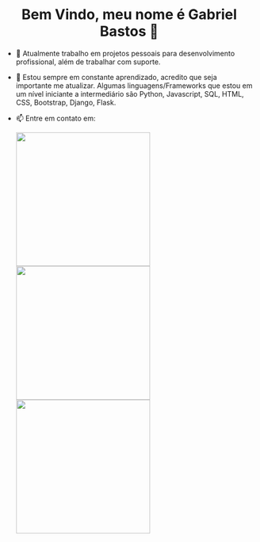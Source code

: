 ### <h1 align="center"> Bem Vindo, meu nome é Gabriel Bastos 👋</h1>



- 🔭 Atualmente trabalho em projetos pessoais para desenvolvimento profissional, além de trabalhar com suporte.<br>
- 🌱 Estou sempre em constante aprendizado, acredito que seja importante me atualizar. Algumas linguagens/Frameworks que estou em um nível iniciante a intermediário são Python, Javascript, SQL, HTML, CSS, Bootstrap, Django, Flask.<br>

- 📫 Entre em contato em:<br>

  <a href="https://www.linkedin.com/in/bastosgabriel312" > <img src="https://github.com/bastosgabriel312/images/blob/master/linkedin.png?raw=true" heigth=125 width=270></a>  <a href="mailto:bastosgabriel312@gmail.com" > <img src="https://github.com/bastosgabriel312/images/blob/master/Gmail.png?raw=true" heigth=125 width=270 ></a> <a href="https://wa.me/55011991677867" ><img src="https://github.com/bastosgabriel312/images/blob/master/whatsapp.jpg?raw=true" heigth=125 width=270 ></a>

<!--
        <a href="https://www.linkedin.com/in/bastosgabriel312"> LinkedIn</a> <br> 
        <a href="mailto:bastosgabriel312@gmail.com">E-mail</a><br>
        <a href="https://wa.me/55011991677867"> Whatsapp </a> <br>
-->

    
